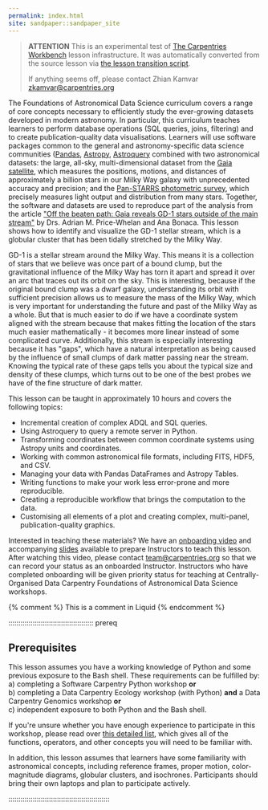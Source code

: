 ```yaml
---
permalink: index.html
site: sandpaper::sandpaper_site
---
```


> **ATTENTION** This is an experimental test of [The Carpentries Workbench](https://carpentries.github.io/workbench) lesson infrastructure.
> It was automatically converted from the source lesson via [the lesson transition script](https://github.com/carpentries/lesson-transition/).
> 
> If anything seems off, please contact Zhian Kamvar [zkamvar@carpentries.org](mailto:zkamvar@carpentries.org)

The Foundations of Astronomical Data Science curriculum covers a range of core concepts necessary to efficiently study the ever-growing datasets developed in modern astronomy. In particular, this curriculum teaches learners to perform database operations (SQL queries, joins, filtering) and to create publication-quality data visualisations. Learners will use software packages common to the general and astronomy-specific data science communities ([Pandas](https://pandas.pydata.org), [Astropy](https://www.astropy.org), [Astroquery](https://astroquery.readthedocs.io/en/latest/) combined with two astronomical datasets: the large, all-sky, multi-dimensional dataset from the [Gaia satellite](https://sci.esa.int/web/gaia), which measures the positions, motions, and distances of approximately a billion stars in our Milky Way galaxy with unprecedented accuracy and precision; and the [Pan-STARRS photometric survey](https://panstarrs.stsci.edu/), which precisely measures light output and distribution from many stars. Together, the software and datasets are used to reproduce part of the analysis from the article ["Off the beaten path: Gaia reveals GD-1 stars outside of the main stream"](https://arxiv.org/abs/1805.00425) by Drs. Adrian M. Price-Whelan and Ana Bonaca. This lesson shows how to identify and visualize the GD-1 stellar stream, which is a globular cluster that has been tidally stretched by the Milky Way.

GD-1 is a stellar stream around the Milky Way. This means it is a collection of stars that we believe was once part of a bound clump, but the gravitational influence of the Milky Way has torn it apart and spread it over an arc that traces out its orbit on the sky.  This is interesting, because if the original bound clump was a dwarf galaxy, understanding its orbit with sufficient precision allows us to measure the mass of the Milky Way, which is very important for understanding the future and past of the Milky Way as a whole. But that is much easier to do if we have a coordinate system aligned with the stream because that makes fitting the location of the stars much easier mathematically - it becomes more linear instead of some complicated curve.  Additionally, this stream is especially interesting because it has "gaps", which have a natural interpretation as being caused by the influence of small clumps of dark matter passing near the stream. Knowing the typical rate of these gaps tells you about the typical size and density of these clumps, which turns out to be one of the best probes we have of the fine structure of dark matter.

This lesson can be taught in approximately 10 hours and covers the following topics:

- Incremental creation of complex ADQL and SQL queries.
- Using Astroquery to query a remote server in Python.
- Transforming coordinates between common coordinate systems using Astropy units and coordinates.
- Working with common astronomical file formats, including FITS, HDF5, and CSV.
- Managing your data with Pandas DataFrames and Astropy Tables.
- Writing functions to make your work less error-prone and more reproducible.
- Creating a reproducible workflow that brings the computation to the data.
- Customising all elements of a plot and creating complex, multi-panel, publication-quality graphics.

Interested in teaching these materials? We have an [onboarding video](https://www.youtube.com/watch?v=gfaNFaKIOrY) and accompanying
[slides](https://docs.google.com/presentation/d/1YosDXx1gBGpBxf6fCEaazFQwZ2dYTWgtYSdPEeD09yo/edit#slide=id.p) available to prepare Instructors to
teach this lesson. After watching this video, please contact [team@carpentries.org](mailto:team@carpentries.org) so that we can record your status as an onboarded Instructor. Instructors who have completed onboarding will be given priority status for teaching at Centrally-Organised
Data Carpentry Foundations of Astronomical Data Science workshops.

<!-- this is an html comment -->

{% comment %} This is a comment in Liquid {% endcomment %}

::::::::::::::::::::::::::::::::::::::::::  prereq

## Prerequisites

This lesson assumes you have a working knowledge of Python and some previous exposure to the Bash shell.
These requirements can be fulfilled by:  
a) completing a Software Carpentry Python workshop **or**  
b) completing a Data Carpentry Ecology workshop (with Python) **and** a Data Carpentry Genomics workshop **or**  
c) independent exposure to both Python and the Bash shell.

If you're unsure whether you have enough experience to participate in this workshop, please read over
[this detailed list](instructors/prereqs.md), which gives all of the functions, operators, and other concepts you will need
to be familiar with.

In addition, this lesson assumes that learners have some familiarity with astronomical concepts, including
reference frames, proper motion, color-magnitude diagrams, globular clusters, and isochrones. Participants should bring their own laptops and plan to participate actively.


::::::::::::::::::::::::::::::::::::::::::::::::::




